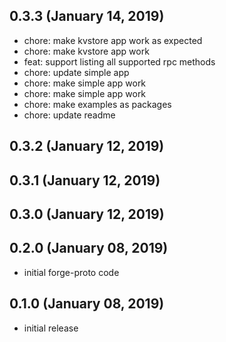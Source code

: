 ## 0.3.3 (January 14, 2019)
  - chore: make kvstore app work as expected
  - chore: make kvstore app work
  - feat: support listing all supported rpc methods
  - chore: update simple app
  - chore: make simple app work
  - chore: make simple app work
  - chore: make examples as packages
  - chore: update readme

## 0.3.2 (January 12, 2019)


## 0.3.1 (January 12, 2019)


## 0.3.0 (January 12, 2019)


## 0.2.0 (January 08, 2019)

  - initial forge-proto code

## 0.1.0 (January 08, 2019)

  - initial release
